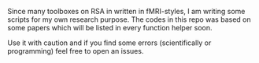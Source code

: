 Since many toolboxes on RSA in written in fMRI-styles, I am writing some scripts for my own research purpose. The codes in this repo was based on some papers which will be listed in every function helper soon.  


Use it with caution and if you find some errors (scientifically or programming) feel free to open an issues.
